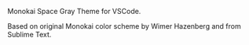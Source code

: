 Monokai Space Gray Theme for VSCode.

Based on original Monokai color scheme by Wimer Hazenberg and from Sublime Text. 
